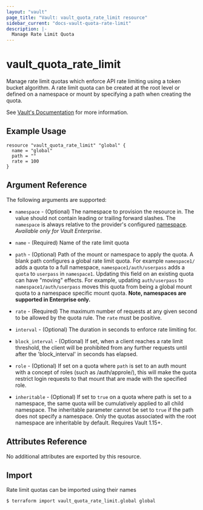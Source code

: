 ```yaml
---
layout: "vault"
page_title: "Vault: vault_quota_rate_limit resource"
sidebar_current: "docs-vault-quota-rate-limit"
description: |-
  Manage Rate Limit Quota
---
```


# vault\_quota\_rate\_limit

Manage rate limit quotas which enforce API rate limiting using a token bucket algorithm.
A rate limit quota can be created at the root level or defined on a namespace or mount by
specifying a path when creating the quota.

See [Vault's Documentation](https://www.vaultproject.io/docs/concepts/resource-quotas) for more
information.

## Example Usage

```hcl
resource "vault_quota_rate_limit" "global" {
  name = "global"
  path = ""
  rate = 100
}
```

## Argument Reference

The following arguments are supported:

* `namespace` - (Optional) The namespace to provision the resource in.
  The value should not contain leading or trailing forward slashes.
  The `namespace` is always relative to the provider's configured [namespace](../index.html#namespace).
   *Available only for Vault Enterprise*.

* `name` - (Required) Name of the rate limit quota

* `path` - (Optional) Path of the mount or namespace to apply the quota. A blank path configures a
  global rate limit quota. For example `namespace1/` adds a quota to a full namespace,
  `namespace1/auth/userpass` adds a `quota` to `userpass` in `namespace1`.
  Updating this field on an existing quota can have "moving" effects. For example, updating
  `auth/userpass` to `namespace1/auth/userpass` moves this quota from being a global mount quota to
  a namespace specific mount quota. **Note, namespaces are supported in Enterprise only.**

* `rate` - (Required) The maximum number of requests at any given second to be allowed by the quota
  rule. The `rate` must be positive.

* `interval` - (Optional) The duration in seconds to enforce rate limiting for.

* `block_interval` - (Optional) If set, when a client reaches a rate limit threshold, the client will
  be prohibited from any further requests until after the 'block_interval' in seconds has elapsed.

* `role` - (Optional) If set on a quota where `path` is set to an auth mount with a concept of roles (such as /auth/approle/), this will make the quota restrict login requests to that mount that are made with the specified role.

* `inheritable` - (Optional) If set to `true` on a quota where path is set to a namespace, the same quota will be cumulatively applied to all child namespace. The inheritable parameter cannot be set to `true` if the path does not specify a namespace. Only the quotas associated with the root namespace are inheritable by default. Requires Vault 1.15+.

## Attributes Reference

No additional attributes are exported by this resource.

## Import

Rate limit quotas can be imported using their names

```
$ terraform import vault_quota_rate_limit.global global
```
